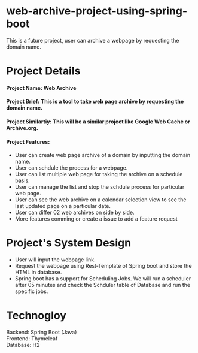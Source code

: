# web-archive-project-using-spring-boot
This is a future project, user can archive a webpage by requesting the domain name.

# Project Details

#### Project Name: Web Archive
#### Project Brief: This is a tool to take web page archive by requesting the domain name.
#### Project Similartiy: This will be a similar project like Google Web Cache or Archive.org. <br>
#### Project Features: 
- User can create web page archive of a domain by inputting the domain name.
- User can schdule the process for a webpage.
- User can list multiple web page for taking the archive on a schedule basis.
- User can manage the list and stop the schdule process for particular web page.
- User can see the web archive on a calendar selection view to see the last updated page on a particular date.
- User can differ 02 web archives on side by side.
- More features comming or create a issue to add a feature request

# Project's System Design
- User will input the webpage link.
- Request the webpage using Rest-Template of Spring boot and store the HTML in database.
- Spring boot has a support for Scheduling Jobs. We will run a scheduler after 05 minutes and check the Schduler table of Database and run the specific jobs.

# Technogloy 
Backend: Spring Boot (Java) <br>
Frontend: Thymeleaf <br>
Database: H2 <br>
